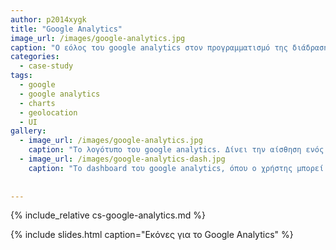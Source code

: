 ```yaml
---
author: p2014xygk
title: "Google Analytics"
image_url: /images/google-analytics.jpg
caption: "O εόλος του google analytics στον προγραμματισμό της διάδρασης είναι πολύ σημαντικός καθώς μπορούν να εξαχθούν σημαντικά συμπεράσματα για το τι δουλεύει σωστά και τι όχι."
categories:
  - case-study
tags:
  - google
  - google analytics
  - charts
  - geolocation
  - UI
gallery:
  - image_url: /images/google-analytics.jpg
    caption: "To λογότυπο του google analytics. Δίνει την αίσθηση ενός διαγράμματος"
  - image_url: /images/google-analytics-dash.jpg
    caption: "To dashboard του google analytics, όπου ο χρήστης μπορεί να δει τα δεδομένα επισκεψιμότητας και χρήσης της εφαρμογής του."
  
    
---
```


{% include_relative cs-google-analytics.md %}

{% include slides.html caption="Εκόνες για το Google Analytics" %}
